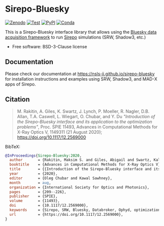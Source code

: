 # Sirepo-Bluesky

[![Zenodo](https://zenodo.org/badge/243052461.svg)](https://zenodo.org/badge/latestdoi/243052461)
[![Test](https://github.com/NSLS-II/sirepo-bluesky/actions/workflows/testing.yml/badge.svg)](https://github.com/NSLS-II/sirepo-bluesky/actions/workflows/testing.yml)
[![PyPI](https://img.shields.io/pypi/v/sirepo-bluesky.svg?logo=pypi&logoColor=white&label=PyPI)](https://pypi.python.org/pypi/sirepo-bluesky)
[![Conda](https://img.shields.io/conda/vn/conda-forge/sirepo-bluesky.svg?logo=conda-forge&logoColor=white)](https://anaconda.org/conda-forge/sirepo-bluesky)

This is a Sirepo-Bluesky interface library that allows using the [Bluesky data
acquisition framework](https://blueskyproject.io) to run [Sirepo](https://github.com/radiasoft/sirepo) simulations (SRW, Shadow3, etc.)

* Free software: BSD-3-Clause license


## Documentation

Please check our documentation at https://nsls-ii.github.io/sirepo-bluesky for
installation instructions and examples using SRW, Shadow3, and MAD-X apps of
Sirepo.


## Citation

> M. Rakitin, A. Giles, K. Swartz, J. Lynch, P. Moeller, R. Nagler, D.B. Allan, T.A. Caswell, L. Wiegart, O. Chubar, and Y. Du _"Introduction of the Sirepo-Bluesky interface and its application to the optimization problems"_, Proc. SPIE 11493, Advances in Computational Methods for X-Ray Optics V, 1149311 (21 August 2020); https://doi.org/10.1117/12.2569000

BibTeX:
```bibtex
@InProceedings{Sirepo-Bluesky:2020,
  author       = {Rakitin, Maksim S. and Giles, Abigail and Swartz, Kaleb and Lynch, Joshua and Moeller, Paul and Nagler, Robert and Allan, Daniel B. and Caswell, Thomas A. and Wiegart, Lutz and Chubar, Oleg and Du, Yonghua},
  booktitle    = {Advances in Computational Methods for X-Ray Optics V},
  title        = {{Introduction of the Sirepo-Bluesky interface and its application to the optimization problems}},
  year         = {2020},
  editor       = {Oleg Chubar and Kawal Sawhney},
  month        = aug,
  organization = {International Society for Optics and Photonics},
  pages        = {209--226},
  publisher    = {SPIE},
  volume       = {11493},
  doi          = {10.1117/12.2569000},
  keywords     = {Sirepo, SRW, Bluesky, Databroker, Ophyd, optimization, simulations},
  url          = {https://doi.org/10.1117/12.2569000},
}
```
